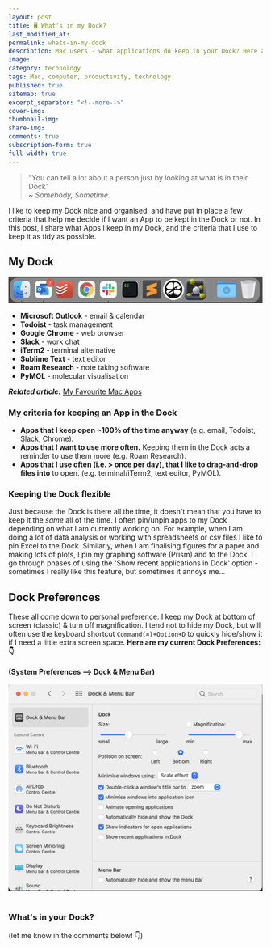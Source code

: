 ```yaml
---
layout: post
title: 🖥 What's in my Dock?
last_modified_at: 
permalink: whats-in-my-dock
description: Mac users - what applications do keep in your Dock? Here are the 8 essential Apps that I keep in mine! 
image: 
category: technology
tags: Mac, computer, productivity, technology
published: true
sitemap: true
excerpt_separator: "<!--more-->"
cover-img: 
thumbnail-img:
share-img: 
comments: true
subscription-form: true
full-width: true
---
```


> "You can tell a lot about a person just by looking at what is in their Dock"   
  > ~ _Somebody, Sometime._
<!--more-->

I like to keep my Dock nice and organised, and have put in place a few criteria that help me decide if I want an App to be kept in the Dock or not. In this post, I share what Apps I keep in my Dock, and the criteria that I use to keep it as tidy as possible. 

## My Dock

![image](/assets/img/posts/my-dock/My-Mac-Dock.png)

- **Microsoft Outlook** - email & calendar
- **Todoist** - task management
- **Google Chrome** - web browser
- **Slack** - work chat
- **iTerm2** - terminal alternative
- **Sublime Text** - text editor
- **Roam Research** - note taking software
- **PyMOL** - molecular visualisation
  
_**Related article:**_ [My Favourite Mac Apps](best-mac-apps)

### My criteria for keeping an App in the Dock 
- **Apps that I keep open ~100% of the time anyway** (e.g. email, Todoist, Slack, Chrome). 
- **Apps that I want to use more often.** Keeping them in the Dock acts a reminder to use them more (e.g. Roam Research). 
- **Apps that I use often (i.e. > once per day), that I like to drag-and-drop files into** to open. (e.g. terminal/iTerm2, text editor, PyMOL). 

### Keeping the Dock flexible
Just because the Dock is there all the time, it doesn't mean that you have to keep it the _same_ all of the time. I often pin/unpin apps to my Dock depending on what I am currently working on. For example, when I am doing a lot of data analysis or working with spreadsheets or csv files I like to pin Excel to the Dock. Similarly, when I am finalising figures for a paper and making lots of plots, I pin my graphing software (Prism) and to the Dock. I go through phases of using the 'Show recent applications in Dock' option - sometimes I really like this feature, but sometimes it annoys me... 

## Dock Preferences   
These all come down to personal preference. I keep my Dock at bottom of screen (classic) & turn off magnification. I tend not to hide my Dock, but will often use the keyboard shortcut `Command(⌘)+Option+D` to quickly hide/show it if I need a little extra screen space. **Here are my current Dock Preferences:👇**  
&nbsp;  
**(System Preferences --> Dock & Menu Bar)**  
&nbsp;  
![image](/assets/img/posts/my-dock/My-Mac-Dock-Settings.png)
&nbsp;   


### What's in your Dock? 
(let me know in the comments below! 👇)

